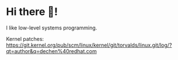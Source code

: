 # Hi there 👋!
I like low-level systems programming.

Kernel patches: https://git.kernel.org/pub/scm/linux/kernel/git/torvalds/linux.git/log/?qt=author&q=dechen%40redhat.com

